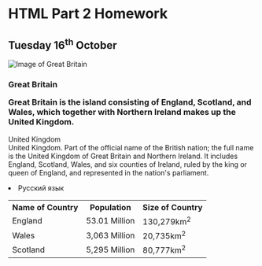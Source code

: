 <h1> HTML Part 2 Homework </h1><h2>Tuesday 16<sup>th</sup> October</h2>
<img src="https://upload.wikimedia.org/wikipedia/commons/thumb/6/6d/Satellite_image_of_Great_Britain_and_Northern_Ireland_in_April_2002.jpg/800px-Satellite_image_of_Great_Britain_and_Northern_Ireland_in_April_2002.jpg" alt= "Image of Great Britain">
<h3><dt><dl> Great Britain</dt> Great Britain is the island consisting of England, Scotland, and Wales, which together with Northern Ireland makes up the United Kingdom.</dl></h3>
<dl><dt> United Kingdom</dt>United Kingdom. Part of the official name of the British nation; the full name is the United Kingdom of Great Britain and Northern Ireland. It includes England, Scotland, Wales, and six counties of Ireland, ruled by the king or queen of England, and represented in the nation's parliament.</dl>
<table><tr><th>Name of Country</th><th>Population</th><th>Size of Country</th></tr><tr><td>England</td><td>53.01 Million</td><td>130,279km<sup>2</sup></td><tr><td>Wales</td><td>3,063 Million</td><td>20,735km<sup>2</sup></td></tr><tr><td>Scotland</td><td>5,295 Million</td><td>80,777km<sup>2</sup></td></tr>
<li lang="ru">Русский язык
